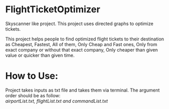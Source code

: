 # FlightTicketOptimizer
Skyscanner like project. This project uses directed graphs to optimize tickets.

This project helps people to find optimized flight tickets to their destination as Cheapest, Fastest, All of them, Only Cheap and Fast ones, Only from exact company or without that exact company, Only cheaper than given value or quicker than given time.

# How to Use:
Project takes inputs as txt file and takes them via terminal.
The argument order should be as follow:   
*airportList.txt, flightList.txt and commandList.txt*

